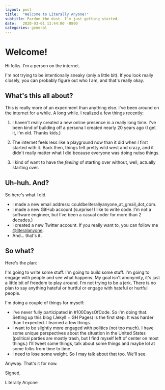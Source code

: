 ```yaml
---
layout: post
title:  "Welcome to Literally Anyone!"
subtitle: Pardon the dust. I'm just getting started.
date:   2020-03-01 11:44:00 -0800
categories: general
---
```

# Welcome!

Hi folks. I'm a person on the internet.

I'm not trying to be intentionally sneaky (only a little bit). If you look really closely, you can probably figure out who I am, and that's really okay. 

## What's this all about?

This is really more of an experiment than anything else. I've been around on the internet for a while. A long while. I realized a few things recently:

1. I haven't really created a new online presence in a really long time. I've been kind of building off a persona I created nearly 20 years ago (I get it, I'm old. Thanks kids.) 

2. The internet feels less like a playground now than it did when I first started with it. Back then, things felt pretty wild west and crazy, and it didn't really matter what I did because everyone was doing nutso things. 

3. I kind of want to have the _feeling_ of starting over without, well, actually starting over. 

## Uh-huh. And?

So here's what I did. 
* I made a new email address: couldbeliterallyanyone_at_gmail_dot_com. 
* I made a new GitHub account (surprise! I like to write code. I'm not a software engineer, but I've been a casual coder for more than 2 decades.)
* I created a new Twitter account. If you really want to, you can follow me [@literalanyone](https://www.twitter.com/literalanyone).
* And... that's it.

## So what?

Here's the plan:

I'm going to write some stuff. I'm going to build some stuff. I'm going to engage with people and see what happens. My goal isn't anonymity, it's just a little bit of freedom to play around. I'm not trying to be a jerk. There is no plan to say anything hateful or hurtful or engage with hateful or hurtful people. 

I'm doing a couple of things for myself: 

* I've never fully participated in #100DaysOfCode. So I'm doing that. Setting up this blog (Jekyll + GH Pages) is the first step. It was harder than I expected. I learned a few things.
* I want to be slightly more engaged with politics (not too much). I have some unique perspectives about the situation in the United States (political parties are mostly trash, but I find myself left of center on most things.) I'll tweet some things, talk about some things and maybe lol at some folks from time to time. 
* I need to lose some weight. So I may talk about that too. We'll see. 

Anyway. That's it for now. 

Signed,

Literally Anyone
